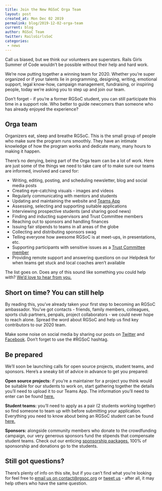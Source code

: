 ```yaml
---
title: Join the New RGSoC Orga Team
layout: post
created_at: Mon Dec 02 2019
permalink: blog/2019-12-02-orga-team
current: blog
author: RGSoC Team
twitter: RailsGirlsSoC
categories:
 - news
---
```


Call us biased, but we think our volunteers are superstars. Rails Girls Summer of Code wouldn’t be possible without their help and hard work.

We’re now putting together a winning team for 2020. Whether you’re super organized or if your talents lie in programming, designing, writing, emotional support, legal know-how, campaign management, fundraising, or inspiring people, today we’re asking you to step up and join our team.

Don’t forget - if you’re a former RGSoC student, you can still participate this time in a support role. Who better to guide newcomers than someone who has already enjoyed the experience?

## Orga team

Organizers eat, sleep and breathe RGSoC. This is the small group of people who make sure the program runs smoothly.  They have an intimate knowledge of how the program works and dedicate many, many hours to making it happen.

There’s no denying, being part of the Orga team can be a lot of work.  Here are just some of the things we need to take care of to make sure our teams are informed, involved and cared for:
* Writing, editing, posting, and scheduling newsletter, blog and social media posts
* Creating eye-catching visuals - images and videos
* Regularly communicating with mentors and students
* Updating and maintaining the website and [Teams App](https://teams.railsgirlssummerofcode.org/)
* Assessing, selecting and supporting suitable applications
* Interviewing prospective students (and sharing good news)
* Finding and inducting supervisors and Trust Committee members
* Reaching out to sponsors and handling finances
* Issuing fair stipends to teams in all areas of the globe
* Collecting and distributing sponsors swag
* Telling everyone how awesome RGSoC is at meet-ups, in presentations, etc.
* Supporting participants with sensitive issues as a [Trust Committee member](https://railsgirlssummerofcode.org/about/code-of-conduct/#contact)
* Providing remote support and answering questions on our Helpdesk for when teams get stuck and local coaches aren’t available

The list goes on. Does any of this sound like something you could help with? [We’d love to hear from you.](mailto:contact@rgsoc.org)

## Short on time? You can still help

By reading this, you’ve already taken your first step to becoming an RGSoC ambassador. You’ve got contacts - friends, family members, colleagues, sports club partners, penpals, project collaborators - we could never hope to reach alone. Spread the word about RGSoC and help us find key contributors to our 2020 team.

Make some noise on social media by sharing our posts on [Twitter](https://twitter.com/RailsGirlsSoC) and [Facebook](https://www.facebook.com/Rails-Girls-Summer-of-Code-620914904656191/). Don’t forget to use the #RGSoC hashtag.

## Be prepared

We’ll soon be launching calls for open source projects, student teams, and sponsors. Here’s a sneaky bit of advice in advance to get you prepared:

**Open source projects:** if you’re a maintainer for a project you think would be suitable for our students to work on, start gathering together the details you’ll need to upload it to our Teams App. The information you’ll need to enter can be found [here.](https://railsgirlssummerofcode.org/guide/projects/)

**Student teams:** you’ll need to apply as a pair (2 students working together) so find someone to team up with before submitting your application. Everything you need to know about being an RGSoC student can be found [here.](https://railsgirlssummerofcode.org/students/)

**Sponsors:** alongside community members who donate to the crowdfunding campaign, our very generous sponsors fund the stipends that compensate student teams. Check out our enticing [sponsorship packages.](https://railsgirlssummerofcode.org/sponsors/packages/) 100% of sponsorship and donations go to the students.

## Still got questions?

There’s plenty of info on this site, but if you can’t find what you’re looking for feel free to [email us on contact@rgsoc.org](mailto:contact@rgsoc.org) or [tweet us](https://twitter.com/RailsGirlsSoC) - after all, it may help others who have the same question.
